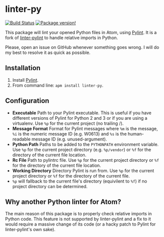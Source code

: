 # linter-py
[![Build Status](https://travis-ci.org/Horta/linter-py.svg?branch=master)](https://travis-ci.org/Horta/linter-py)
[![Package version!](https://img.shields.io/apm/v/linter-py.svg?style=flat)](https://atom.io/packages/linter-py)

This package will lint your opened Python files in Atom, using
[Pylint](http://www.pylint.org/).
It is a fork of [linter-pylint](https://atom.io/packages/linter-pylint) to
handle relative imports in Python.

Please, open an issue on GitHub whenever something goes wrong.
I will do my best to resolve it as quick as possible.

## Installation

1. Install [Pylint](http://www.pylint.org/#install).
2. From command line: `apm install linter-py`.

## Configuration

* **Executable** Path to your Pylint executable. This is useful if you have
  different versions of Pylint for Python 2 and 3 or if you are using a
  virtualenv. Use `%p` for the current project (no trailing /).
* **Message Format** Format for Pylint messages where `%m` is the message,
  `%i` is the numeric message ID (e.g. W0613) and `%s` is the human-readable
  message ID (e.g. unused-argument).
* **Python Path** Paths to be added to the `PYTHONPATH` environment variable.
  Use `%p` for the current project directory (e.g. `%p/vendor`) or `%f` for the
  directory of the current file location.
* **Rc File** Path to pylintrc file. Use `%p` for the current project directory
  or `%f` for the directory of the current file location.
* **Working Directory** Directory Pylint is run from. Use `%p` for the current
  project directory or `%f` for the directory of the current file.
* `%p` will fallback to the current file's directory (equivilent to `%f`) if no
  project directory can be determined.

## Why another Python linter for Atom?

The main reason of this package is to properly check relative imports in Python
code. This feature is not supported by linter-pylint and a fix to it would
require a massive change of its code (or a hacky patch to Pylint for
linter-pylint's own sake).
